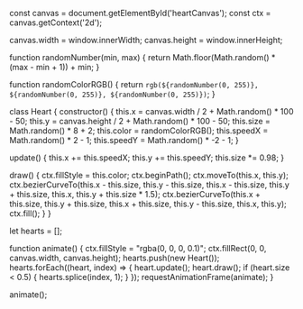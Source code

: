 const canvas = document.getElementById('heartCanvas');
const ctx = canvas.getContext('2d');

canvas.width = window.innerWidth;
canvas.height = window.innerHeight;

function randomNumber(min, max) {
  return Math.floor(Math.random() * (max - min + 1)) + min;
}

function randomColorRGB() {
  return `rgb(${randomNumber(0, 255)}, ${randomNumber(0, 255)}, ${randomNumber(0, 255)})`;
}

class Heart {
  constructor() {
    this.x = canvas.width / 2 + Math.random() * 100 - 50;
    this.y = canvas.height / 2 + Math.random() * 100 - 50;
    this.size = Math.random() * 8 + 2;
    this.color = randomColorRGB();
    this.speedX = Math.random() * 2 - 1;
    this.speedY = Math.random() * -2 - 1;
  }

  update() {
    this.x += this.speedX;
    this.y += this.speedY;
    this.size *= 0.98;
  }

  draw() {
    ctx.fillStyle = this.color;
    ctx.beginPath();
    ctx.moveTo(this.x, this.y);
    ctx.bezierCurveTo(this.x - this.size, this.y - this.size,
                      this.x - this.size, this.y + this.size,
                      this.x, this.y + this.size * 1.5);
    ctx.bezierCurveTo(this.x + this.size, this.y + this.size,
                      this.x + this.size, this.y - this.size,
                      this.x, this.y);
    ctx.fill();
  }
}

let hearts = [];

function animate() {
  ctx.fillStyle = "rgba(0, 0, 0, 0.1)";
  ctx.fillRect(0, 0, canvas.width, canvas.height);
  hearts.push(new Heart());
  hearts.forEach((heart, index) => {
    heart.update();
    heart.draw();
    if (heart.size < 0.5) {
      hearts.splice(index, 1);
    }
  });
  requestAnimationFrame(animate);
}

animate();
